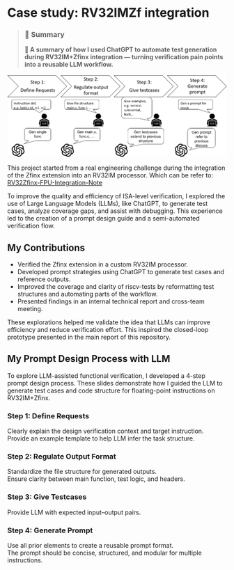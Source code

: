 # Case study: RV32IMZf integration

> ### 📌 Summary
>
> **🧠 A summary of how I used ChatGPT to automate test generation during RV32IM+Zfinx integration — turning verification pain points into a reusable LLM workflow.**

![LLM Workflow Overview](LLM_workflow_overview.png)

This project started from a real engineering challenge during the integration of the Zfinx extension into an RV32IM processor.
Which can be refer to: [RV32Zfinx-FPU-Integration-Note](https://github.com/ytcheng-lab/RV32Zfinx-FPU-Integration-Note)

To improve the quality and efficiency of ISA-level verification, I explored the use of Large Language Models (LLMs), like ChatGPT, to generate test cases, analyze coverage gaps, and assist with debugging. This experience led to the creation of a prompt design guide and a semi-automated verification flow.

## My Contributions

- Verified the Zfinx extension in a custom RV32IM processor.
- Developed prompt strategies using ChatGPT to generate test cases and reference outputs.
- Improved the coverage and clarity of riscv-tests by reformatting test structures and automating parts of the workflow.
- Presented findings in an internal technical report and cross-team meeting.

These explorations helped me validate the idea that LLMs can improve efficiency and reduce verification effort. This inspired the closed-loop prototype presented in the main report of this repository.

## My Prompt Design Process with LLM

To explore LLM-assisted functional verification, I developed a 4-step prompt design process. These slides demonstrate how I guided the LLM to generate test cases and code structure for floating-point instructions on RV32IM+Zfinx.

### Step 1: Define Requests

Clearly explain the design verification context and target instruction.  
Provide an example template to help LLM infer the task structure.

### Step 2: Regulate Output Format

Standardize the file structure for generated outputs.  
Ensure clarity between main function, test logic, and headers.

### Step 3: Give Testcases

Provide LLM with expected input–output pairs.  

### Step 4: Generate Prompt

Use all prior elements to create a reusable prompt format.  
The prompt should be concise, structured, and modular for multiple instructions.
